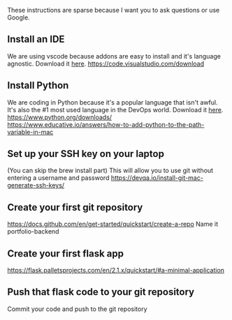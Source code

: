 These instructions are sparse because I want you to ask questions or use Google.

## Install an IDE
We are using vscode because addons are easy to install and it's language agnostic. Download it [here](https://code.visualstudio.com/download).
https://code.visualstudio.com/download

## Install Python
We are coding in Python because it's a popular language that isn't awful. It's also the #1 most used language in the DevOps world. Download it [here](https://www.python.org/downloads/).
https://www.python.org/downloads/
https://www.educative.io/answers/how-to-add-python-to-the-path-variable-in-mac

## Set up your SSH key on your laptop
(You can skip the brew install part)
This will allow you to use git without entering a username and password
https://devqa.io/install-git-mac-generate-ssh-keys/

## Create your first git repository
https://docs.github.com/en/get-started/quickstart/create-a-repo
Name it portfolio-backend

## Create your first flask app
https://flask.palletsprojects.com/en/2.1.x/quickstart/#a-minimal-application

## Push that flask code to your git repository
Commit your code and push to the git repository
